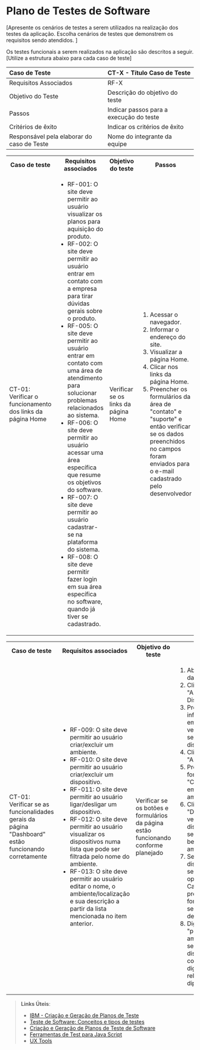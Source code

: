 # Plano de Testes de Software

[Apresente os cenários de testes a serem utilizados na realização dos testes da aplicação. Escolha cenários de testes que demonstrem os requisitos sendo atendidos. ]

Os testes funcionais a serem realizados na aplicação são descritos a seguir. [Utilize a estrutura abaixo para cada caso de teste]

|Caso de Teste    | CT-X - Título Caso de Teste |
|:---|:---|
| Requisitos Associados | RF-X |
| Objetivo do Teste | Descrição do objetivo do teste |
| Passos | Indicar passos para a execução do teste |
| Critérios de êxito | Indicar os critérios de êxito  |
| Responsável pela elaborar do caso de Teste | Nome do integrante da equipe |

<table>
 <tr>
  <th>Caso de teste</th>
  <th>Requisitos associados</th>
  <th>Objetivo do teste</th>
  <th>Passos</th>
  <th>Critérios de êxito</th>
  <th>Responsável</th>
 </tr>
 <tr>
  <td>CT-01: Verificar o funcionamento dos links da página Home</td>
  <td>
   <ul>
    <li>RF-001:	O site deve permitir ao usuário visualizar os planos para aquisição do produto.</li>
   <li>RF-002:	O site deve permitir ao usuário entrar em contato com a empresa para tirar dúvidas gerais sobre o produto.</li>
   <li>RF-005:	O site deve permitir ao usuário entrar em contato com uma área de atendimento para solucionar problemas relacionados ao sistema.</li>
    <li>RF-006:	O site deve permitir ao usuário acessar uma área específica que resume os objetivos do software.</li>
    <li>RF-007:	O site deve permitir ao usuário cadastrar-se na plataforma do sistema.</li>
    <li>RF-008:	O site deve permitir fazer login em sua área específica no software, quando já tiver se cadastrado.</li>
   </ul>
  </td>
  <td>Verificar se os links da página Home </td>
  <td>
   <ol>
    <li>Acessar o navegador.</li>
    <li>Informar o endereço do site.</li>
    <li>Visualizar a página Home.</li>
    <li>Clicar nos links da página Home.</li>
    <li>Preencher os formulários da área de "contato" e "suporte" e então verificar se os dados preenchidos no campos foram enviados para o e-mail cadastrado pelo desenvolvedor</li>
   </ol>
   </td>
  <td>Todos os links da página Home devem encaminhar os usuários para as páginas ou seções da página descritas.</td>
  <td>Guilherme</td>
 </tr>
</table>

<table>
 <tr>
  <th>Caso de teste</th>
  <th>Requisitos associados</th>
  <th>Objetivo do teste</th>
  <th>Passos</th>
  <th>Critérios de êxito</th>
  <th>Responsável</th>
 </tr>
 <tr>
  <td>CT-01: Verificar se as funcionalidades gerais da página "Dashboard" estão funcionando corretamente</td>
  <td>
   <ul>
    <li>RF-009:	O site deve permitir ao usuário criar/excluir um ambiente.</li>
   <li>RF-010:	O site deve permitir ao usuário criar/excluir um dispositivo.</li>
   <li>RF-011:	O site deve permitir ao usuário ligar/desligar um dispositivo.</li>
    <li>RF-012:	O site deve permitir ao usuário visualizar os dispositivos numa lista que pode ser filtrada pelo nome do ambiente.</li>
    <li>RF-013:	O site deve permitir ao usuário editar o nome, o ambiente/localização e sua descrição a partir da lista mencionada no item anterior.</li>
   </ul>
  </td>
  <td>Verificar se os botões e formulários da página estão funcionando conforme planejado</td>
  <td>
   <ol>
    <li>Abrir a página de dashboard.</li>
    <li>Clicar no link "Adicionar Dispositivo".</li>
    <li>Preencher todas as informações e clicar em "Criar", verificando, em seguida, se o dispositivo foi criado.</li>
    <li>Clicar no link "Adicionar ambiente".</li>
    <li>Preencher o formulário, clicar em "Criar", verificando, em seguida, se o ambiente foi criado</li>
    <li>Clicar no link "Dispositivos" e verificar se todos os dispositivos criados se encontram na lista, bem como os ambientes/localização</li>
    <li>Selecionar algum dispositivo e verificar se é disponibilizada a opção para edição. Caso positivo, preencher o formulário e verificar se houve a mudança desejada</li>
    <li>Digitar no campo "pesquisar por ambientes" e verificar se a lista filtra os dispositivos comparando o texto digitado com a relação de ambientes diponíveis</li>
   </ol>
   </td>
  <td>Todos os links da página Home devem encaminhar os usuários para as páginas descritas.</td>
  <td>Bruno</td>
 </tr>
</table>

 
> **Links Úteis**:
> - [IBM - Criação e Geração de Planos de Teste](https://www.ibm.com/developerworks/br/local/rational/criacao_geracao_planos_testes_software/index.html)
> -  [Teste de Software: Conceitos e tipos de testes](https://blog.onedaytesting.com.br/teste-de-software/)
> - [Criação e Geração de Planos de Teste de Software](https://www.ibm.com/developerworks/br/local/rational/criacao_geracao_planos_testes_software/index.html)
> - [Ferramentas de Test para Java Script](https://geekflare.com/javascript-unit-testing/)
> - [UX Tools](https://uxdesign.cc/ux-user-research-and-user-testing-tools-2d339d379dc7)
